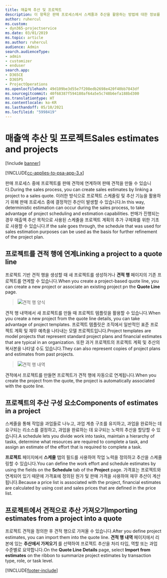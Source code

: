 ```yaml
---
title: 매출액 추산 및 프로젝트
description: 이 항목은 판매 프로세스에서 스케줄과 추산을 활용하는 방법에 대한 정보를 제공합니다.
author: ruhercul
ms.custom:
- dyn365-projectservice
ms.date: 03/01/2019
ms.topic: article
ms.author: ruhercul
audience: Admin
search.audienceType:
- admin
- customizer
- enduser
search.app:
- D365CE
- D365PS
- ProjectOperations
ms.openlocfilehash: 49d109be3d55e7f208edb2698e420f40bb7843df
ms.sourcegitcommit: 40f68387f594180af64a5e5c748b6efa188bd300
ms.translationtype: HT
ms.contentlocale: ko-KR
ms.lasthandoff: 05/10/2021
ms.locfileid: "5998419"
---
```

# <a name="sales-estimates-and-projects"></a><span data-ttu-id="257ed-103">매출액 추산 및 프로젝트</span><span class="sxs-lookup"><span data-stu-id="257ed-103">Sales estimates and projects</span></span>

[!include [banner](../includes/psa-now-project-operations.md)]

[!INCLUDE[cc-applies-to-psa-app-3.x](../includes/cc-applies-to-psa-app-3x.md)]

<span data-ttu-id="257ed-104">판매 프로세스 중에 프로젝트를 판매 견적에 연계하여 판매 견적을 만들 수 있습니다.</span><span class="sxs-lookup"><span data-stu-id="257ed-104">During the sales process, you can create sales estimates by linking a project to a sales quote.</span></span> <span data-ttu-id="257ed-105">이러한 방식으로 프로젝트 스케줄링 및 추산 기능을 활용하기 위해 판매 프로세스 중에 결정적인 추산이 발생할 수 있습니다.</span><span class="sxs-lookup"><span data-stu-id="257ed-105">In this way, deterministic estimation can occur during the sales process, to take advantage of project scheduling and estimation capabilities.</span></span> <span data-ttu-id="257ed-106">판매가 진행되는 경우 매출액 추산 목적으로 사용된 스케줄을 프로젝트 계획의 추가 구체화를 위한 기초로 사용할 수 있습니다.</span><span class="sxs-lookup"><span data-stu-id="257ed-106">If the sale goes through, the schedule that was used for sales estimation purposes can be used as the basis for further refinement of the project plan.</span></span>

## <a name="linking-a-project-to-a-quote-line"></a><span data-ttu-id="257ed-107">프로젝트를 견적 행에 연계</span><span class="sxs-lookup"><span data-stu-id="257ed-107">Linking a project to a quote line</span></span>

<span data-ttu-id="257ed-108">프로젝트 기반 견적 행을 생성할 때 새 프로젝트를 생성하거나 **견적 행** 페이지의 기존 프로젝트를 연계할 수 있습니다.</span><span class="sxs-lookup"><span data-stu-id="257ed-108">When you create a project-based quote line, you can create a new project or associate an existing project pn the **Quote Line** page.</span></span> 

> ![견적 행 양식](media/project-8.png)
 
<span data-ttu-id="257ed-110">견적 행 내역에서 새 프로젝트를 만들 때 프로젝트 템플릿을 활용할 수 있습니다.</span><span class="sxs-lookup"><span data-stu-id="257ed-110">When you create a new project from the quote line details, you can take advantage of project templates.</span></span> <span data-ttu-id="257ed-111">프로젝트 템플릿은 조직에서 일반적인 표준 프로젝트 계획 및 재무 예측을 나타내는 모델 프로젝트입니다.</span><span class="sxs-lookup"><span data-stu-id="257ed-111">Project templates are model projects that represent standard project plans and financial estimates that are typical in an organization.</span></span> <span data-ttu-id="257ed-112">또한 과거 프로젝트의 프로젝트 계획 및 추산의 복사본을 나타낼 수도 있습니다.</span><span class="sxs-lookup"><span data-stu-id="257ed-112">They can also represent copies of project plans and estimates from past projects.</span></span>

> ![견적 행 내역](media/project-9.png)
  
<span data-ttu-id="257ed-114">견적에서 프로젝트를 만들면 프로젝트가 견적 행에 자동으로 연계됩니다.</span><span class="sxs-lookup"><span data-stu-id="257ed-114">When you create the project from the quote, the project is automatically associated with the quote line.</span></span>

## <a name="components-of-estimates-in-a-project"></a><span data-ttu-id="257ed-115">프로젝트의 추산 구성 요소</span><span class="sxs-lookup"><span data-stu-id="257ed-115">Components of estimates in a project</span></span>

<span data-ttu-id="257ed-116">스케줄을 통해 작업을 과업들로 나누고, 과업 계층 구조를 유지하고, 과업을 완료하는 데 요구되는 리소스를 결정하고, 과업을 완료하는 데 요구되는 노력의 추산을 할당할 수 있습니다.</span><span class="sxs-lookup"><span data-stu-id="257ed-116">A schedule lets you divide work into tasks, maintain a hierarchy of tasks, determine what resources are required to complete a task, and assign an estimate of the effort that is required to complete a task.</span></span>

<span data-ttu-id="257ed-117">**프로젝트** 페이지에서 **스케줄** 탭의 필드를 사용하여 작업 노력을 정의하고 추산을 스케줄링할 수 있습니다.</span><span class="sxs-lookup"><span data-stu-id="257ed-117">You can define the work effort and schedule estimates by using the fields on the **Schedule** tab of the **Project** page.</span></span> <span data-ttu-id="257ed-118">가격표는 프로젝트와 연계되어 있기 때문에 가격표에 정의된 원가 및 판매 가격을 사용하여 재무 추산이 계산됩니다.</span><span class="sxs-lookup"><span data-stu-id="257ed-118">Because a price list is associated with the project, financial estimates are calculated by using cost and sales prices that are defined in the price list.</span></span>

## <a name="importing-estimates-from-a-project-into-a-quote"></a><span data-ttu-id="257ed-119">프로젝트에서 견적으로 추산 가져오기</span><span class="sxs-lookup"><span data-stu-id="257ed-119">Importing estimates from a project into a quote</span></span>

<span data-ttu-id="257ed-120">프로젝트 견적을 정의한 후 견적 행으로 가져올 수 있습니다.</span><span class="sxs-lookup"><span data-stu-id="257ed-120">After you define project estimates, you can import them into the quote line.</span></span> <span data-ttu-id="257ed-121">**견적 행 내역** 페이지에서 리본에 있는 **추산에서 가져오기** 를 선택하여 프로젝트 추산을 처리 타입, 역할 또는 과업 수준별로 요약합니다.</span><span class="sxs-lookup"><span data-stu-id="257ed-121">On the **Quote Line Details** page, select **Import from estimates** on the ribbon to summarize project estimates by transaction type, role, or task level.</span></span>


[!INCLUDE[footer-include](../includes/footer-banner.md)]